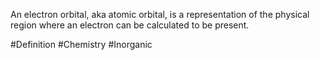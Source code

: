 An electron orbital, aka atomic orbital, is a representation of the physical region where an electron can be calculated to be present.

#Definition #Chemistry #Inorganic